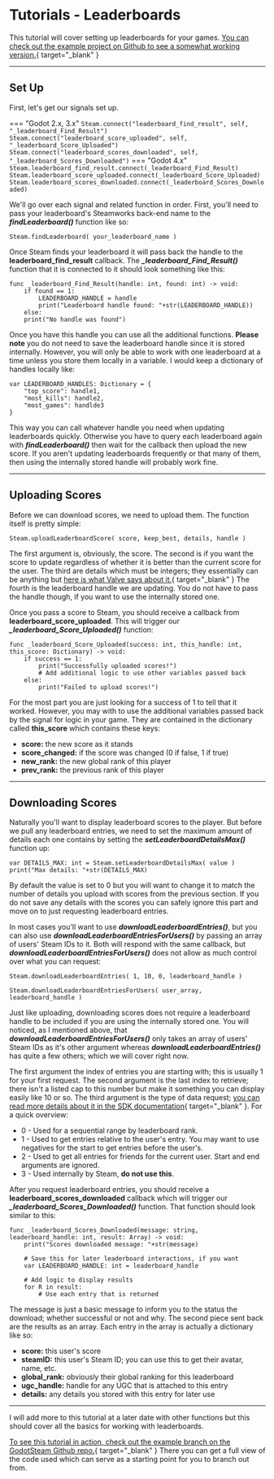 # Tutorials - Leaderboards
This tutorial will cover setting up leaderboards for your games.  [You can check out the example project on Github to see a somewhat working version.](https://github.com/CoaguCo-Industries/GodotSteam/tree/example){ target="_blank" }

---

## Set Up

First, let's get our signals set up.

=== "Godot 2.x, 3.x"
	````
	Steam.connect("leaderboard_find_result", self, "_leaderboard_Find_Result")
	Steam.connect("leaderboard_score_uploaded", self, "_leaderboard_Score_Uploaded")
	Steam.connect("leaderboard_scores_downloaded", self, "_leaderboard_Scores_Downloaded")
	````
=== "Godot 4.x"
	````
	Steam.leaderboard_find_result.connect(_leaderboard_Find_Result)
	Steam.leaderboard_score_uploaded.connect(_leaderboard_Score_Uploaded)
	Steam.leaderboard_scores_downloaded.connect(_leaderboard_Scores_Downloaded)
	````

We'll go over each signal and related function in order.  First, you'll need to pass your leaderboard's Steamworks back-end name to the ***findLeaderboard()*** function like so:

````
Steam.findLeaderboard( your_leaderboard_name )
````

Once Steam finds your leaderboard it will pass back the handle to the **leaderboard_find_result** callback.  The ***_leaderboard_Find_Result()*** function that it is connected to it should look something like this:

````
func _leaderboard_Find_Result(handle: int, found: int) -> void:
	if found == 1:
		LEADERBOARD_HANDLE = handle
		print("Leaderboard handle found: "+str(LEADERBOARD_HANDLE))
	else:
	print("No handle was found")
````

Once you have this handle you can use all the additional functions.  **Please note** you do not need to save the leaderboard handle since it is stored internally.  However, you will only be able to work with one leaderboard at a time unless you store them locally in a variable. I would keep a dictionary of handles locally like:

````
var LEADERBOARD_HANDLES: Dictionary = {
	"top_score": handle1,
	"most_kills": handle2,
	"most_games": handlde3
}
````

This way you can call whatever handle you need when updating leaderboards quickly. Otherwise you have to query each leaderboard again with ***findLeaderboard()*** then wait for the callback then upload the new score.  If you aren't updating leaderboards frequently or that many of them, then using the internally stored handle will probably work fine.

---

## Uploading Scores

Before we can download scores, we need to upload them.  The function itself is pretty simple:

````
Steam.uploadLeaderboardScore( score, keep_best, details, handle )
````

The first argument is, obviously, the score. The second is if you want the score to update regardless of whether it is better than the current score for the user. The third are details which must be integers; they essentially can be anything but [here is what Valve says about it.](https://partner.steamgames.com/doc/api/ISteamUserStats#UploadLeaderboardScore){ target="_blank" }  The fourth is the leaderboard handle we are updating.  You do not have to pass the handle though, if you want to use the internally stored one.


Once you pass a score to Steam, you should receive a callback from **leaderboard_score_uploaded**.  This will trigger our ***_leaderboard_Score_Uploaded()*** function:

````
func _leaderboard_Score_Uploaded(success: int, this_handle: int, this_score: Dictionary) -> void:
	if success == 1:
		print("Successfully uploaded scores!")
		# Add additional logic to use other variables passed back
	else:
		print("Failed to upload scores!")
````		

For the most part you are just looking for a success of 1 to tell that it worked.  However, you may with to use the additional variables passed back by the signal for logic in your game.  They are contained in the dictionary called **this_score** which contains these keys:

- **score:** the new score as it stands
- **score_changed:** if the score was changed (0 if false, 1 if true)
- **new_rank:** the new global rank of this player
- **prev_rank:** the previous rank of this player
	
---

## Downloading Scores

Naturally you'll want to display leaderboard scores to the player.  But before we pull any leaderboard entries, we need to set the maximum amount of details each one contains by setting the ***setLeaderboardDetailsMax()*** function up:

````
var DETAILS_MAX: int = Steam.setLeaderboardDetailsMax( value )
print("Max details: "+str(DETAILS_MAX)
````

By default the value is set to 0 but you will want to change it to match the number of details you upload with scores from the previous section. If you do not save any details with the scores you can safely ignore this part and move on to just requesting leaderboard entries.

In most cases you'll want to use ***downloadLeaderboardEntries()***, but you can also use ***downloadLeaderboardEntriesForUsers()*** by passing an array of users' Steam IDs to it.  Both will respond with the same callback, but ***downloadLeaderboardEntriesForUsers()*** does not allow as much control over what you can request:

````
Steam.downloadLeaderboardEntries( 1, 10, 0, leaderboard_handle )

Steam.downloadLeaderboardEntriesForUsers( user_array, leaderboard_handle )
````

Just like uploading, downloading scores does not require a leaderboard handle to be included if you are using the internally stored one.  You will noticed, as I mentioned above, that ***downloadLeaderboardEntriesForUsers()*** only takes an array of users' Steam IDs as it's other argument whereas ***downloadLeaderboardEntries()*** has quite a few others; which we will cover right now.

The first argument the index of entries you are starting with; this is usually 1 for your first request. The second argument is the last index to retrieve; there isn't a listed cap to this number but make it something you can display easily like 10 or so.  The third argument is the type of data request; [you can read more details about it in the SDK documentation](https://partner.steamgames.com/doc/api/ISteamUserStats#ELeaderboardDataRequest){ target="_blank" }. For a quick overview:

- 0 - Used for a sequential range by leaderboard rank.
- 1 - Used to get entries relative to the user's entry. You may want to use negatives for the start to get entries before the user's.
- 2 - Used to get all entries for friends for the current user. Start and end arguments are ignored.
- 3 - Used internally by Steam, **do not use this**.

After you request leaderboard entries, you should receive a **leaderboard_scores_downloaded** callback which will trigger our ***_leaderboard_Scores_Downloaded()*** function.  That function should look similar to this:

````
func _leaderboard_Scores_Downloaded(message: string, leaderboard_handle: int, result: Array) -> void:
	print("Scores downloaded message: "+str(message)

	# Save this for later leaderboard interactions, if you want
	var LEADERBOARD_HANDLE: int = leaderboard_handle

	# Add logic to display results
	for R in result:
		# Use each entry that is returned
````

The message is just a basic message to inform you to the status the download; whether successful or not and why. The second piece sent back are the results as an array. Each entry in the array is actually a dictionary like so:

- **score:** this user's score
- **steamID:** this user's Steam ID; you can use this to get their avatar, name, etc.
- **global_rank:** obviously their global ranking for this leaderboard
- **ugc_handle:** handle for any UGC that is attached to this entry
- **details:** any details you stored with this entry for later use

---

I will add more to this tutorial at a later date with other functions but this should cover all the basics for working with leaderboards.

[To see this tutorial in action, check out the example branch on the GodotSteam Github repo.](https://github.com/CoaguCo-Industries/GodotSteam/tree/example){ target="_blank" } There you can get a full view of the code used which can serve as a starting point for you to branch out from.